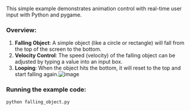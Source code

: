 This simple example demonstrates animation control with real-time user input with Python and pygame.

### **Overview**:
1. **Falling Object**: A simple object (like a circle or rectangle) will fall from the top of the screen to the bottom.
2. **Velocity Control**: The speed (velocity) of the falling object can be adjusted by typing a value into an input box.
3. **Looping**: When the object hits the bottom, it will reset to the top and start falling again.![image](https://github.com/user-attachments/assets/7caa5633-d280-4da3-9b61-353b52fdd39b)

### **Running the example code**:

```python falling_object.py```
